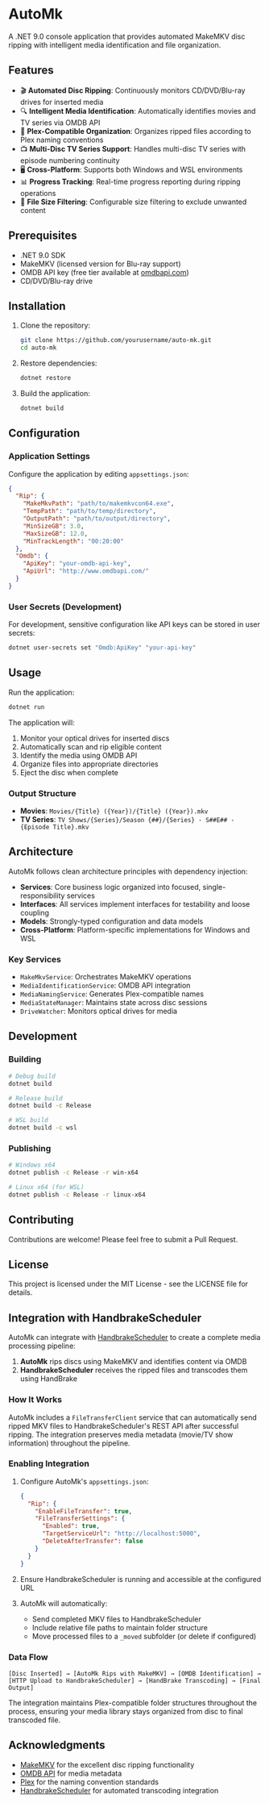 
# AutoMk

A .NET 9.0 console application that provides automated MakeMKV disc ripping with intelligent media identification and file organization.

## Features

- 🎬 **Automated Disc Ripping**: Continuously monitors CD/DVD/Blu-ray drives for inserted media
- 🔍 **Intelligent Media Identification**: Automatically identifies movies and TV series via OMDB API
- 📁 **Plex-Compatible Organization**: Organizes ripped files according to Plex naming conventions
- 📺 **Multi-Disc TV Series Support**: Handles multi-disc TV series with episode numbering continuity
- 🖥️ **Cross-Platform**: Supports both Windows and WSL environments
- 📊 **Progress Tracking**: Real-time progress reporting during ripping operations
- 🔄 **File Size Filtering**: Configurable size filtering to exclude unwanted content

## Prerequisites

- .NET 9.0 SDK
- MakeMKV (licensed version for Blu-ray support)
- OMDB API key (free tier available at [omdbapi.com](http://www.omdbapi.com/))
- CD/DVD/Blu-ray drive

## Installation

1. Clone the repository:
   ```bash
   git clone https://github.com/yourusername/auto-mk.git
   cd auto-mk
   ```

2. Restore dependencies:
   ```bash
   dotnet restore
   ```

3. Build the application:
   ```bash
   dotnet build
   ```

## Configuration

### Application Settings

Configure the application by editing `appsettings.json`:

```json
{
  "Rip": {
    "MakeMkvPath": "path/to/makemkvcon64.exe",
    "TempPath": "path/to/temp/directory",
    "OutputPath": "path/to/output/directory",
    "MinSizeGB": 3.0,
    "MaxSizeGB": 12.0,
    "MinTrackLength": "00:20:00"
  },
  "Omdb": {
    "ApiKey": "your-omdb-api-key",
    "ApiUrl": "http://www.omdbapi.com/"
  }
}
```

### User Secrets (Development)

For development, sensitive configuration like API keys can be stored in user secrets:

```bash
dotnet user-secrets set "Omdb:ApiKey" "your-api-key"
```

## Usage

Run the application:

```bash
dotnet run
```

The application will:
1. Monitor your optical drives for inserted discs
2. Automatically scan and rip eligible content
3. Identify the media using OMDB API
4. Organize files into appropriate directories
5. Eject the disc when complete

### Output Structure

- **Movies**: `Movies/{Title} ({Year})/{Title} ({Year}).mkv`
- **TV Series**: `TV Shows/{Series}/Season {##}/{Series} - S##E## - {Episode Title}.mkv`

## Architecture

AutoMk follows clean architecture principles with dependency injection:

- **Services**: Core business logic organized into focused, single-responsibility services
- **Interfaces**: All services implement interfaces for testability and loose coupling
- **Models**: Strongly-typed configuration and data models
- **Cross-Platform**: Platform-specific implementations for Windows and WSL

### Key Services

- `MakeMkvService`: Orchestrates MakeMKV operations
- `MediaIdentificationService`: OMDB API integration
- `MediaNamingService`: Generates Plex-compatible names
- `MediaStateManager`: Maintains state across disc sessions
- `DriveWatcher`: Monitors optical drives for media

## Development

### Building

```bash
# Debug build
dotnet build

# Release build
dotnet build -c Release

# WSL build
dotnet build -c wsl
```

### Publishing

```bash
# Windows x64
dotnet publish -c Release -r win-x64

# Linux x64 (for WSL)
dotnet publish -c Release -r linux-x64
```

## Contributing

Contributions are welcome! Please feel free to submit a Pull Request.

## License

This project is licensed under the MIT License - see the LICENSE file for details.

## Integration with HandbrakeScheduler

AutoMk can integrate with [HandbrakeScheduler](https://github.com/timothydodd/handbrake-scheduler) to create a complete media processing pipeline:

1. **AutoMk** rips discs using MakeMKV and identifies content via OMDB
2. **HandbrakeScheduler** receives the ripped files and transcodes them using HandBrake

### How It Works

AutoMk includes a `FileTransferClient` service that can automatically send ripped MKV files to HandbrakeScheduler's REST API after successful ripping. The integration preserves media metadata (movie/TV show information) throughout the pipeline.

### Enabling Integration

1. Configure AutoMk's `appsettings.json`:
   ```json
   {
     "Rip": {
       "EnableFileTransfer": true,
       "FileTransferSettings": {
         "Enabled": true,
         "TargetServiceUrl": "http://localhost:5000",
         "DeleteAfterTransfer": false
       }
     }
   }
   ```

2. Ensure HandbrakeScheduler is running and accessible at the configured URL

3. AutoMk will automatically:
   - Send completed MKV files to HandbrakeScheduler
   - Include relative file paths to maintain folder structure
   - Move processed files to a `_moved` subfolder (or delete if configured)

### Data Flow

```
[Disc Inserted] → [AutoMk Rips with MakeMKV] → [OMDB Identification] → 
[HTTP Upload to HandbrakeScheduler] → [HandBrake Transcoding] → [Final Output]
```

The integration maintains Plex-compatible folder structures throughout the process, ensuring your media library stays organized from disc to final transcoded file.

## Acknowledgments

- [MakeMKV](https://www.makemkv.com/) for the excellent disc ripping functionality
- [OMDB API](http://www.omdbapi.com/) for media metadata
- [Plex](https://www.plex.tv/) for the naming convention standards
- [HandbrakeScheduler](https://github.com/timothydodd/handbrake-scheduler) for automated transcoding integration

